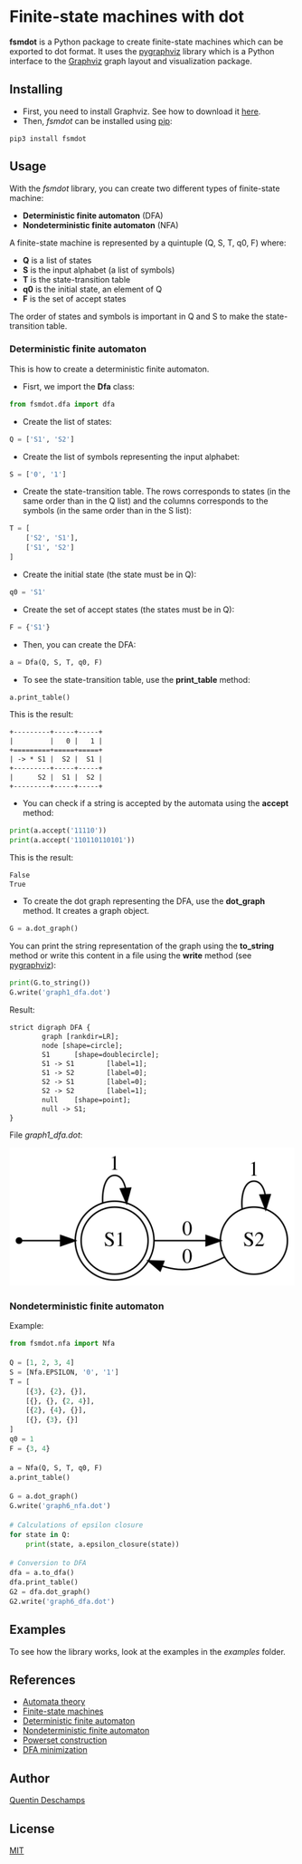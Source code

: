 # Finite-state machines with dot

**fsmdot** is a Python package to create finite-state machines which can be exported to dot format. It uses the [pygraphviz](https://pygraphviz.github.io/) library which is a Python interface to the [Graphviz](https://graphviz.org/) graph layout and visualization package.

## Installing
- First, you need to install Graphviz. See how to download it [here](https://graphviz.org/download/).
- Then, *fsmdot* can be installed using [pip](https://pip.pypa.io/en/stable/):
```
pip3 install fsmdot
```

## Usage
With the *fsmdot* library, you can create two different types of finite-state machine:
- **Deterministic finite automaton** (DFA)
- **Nondeterministic finite automaton** (NFA)

A finite-state machine is represented by a quintuple (Q, S, T, q0, F) where:
- **Q** is a list of states
- **S** is the input alphabet (a list of symbols)
- **T** is the state-transition table
- **q0** is the initial state, an element of Q
- **F** is the set of accept states

The order of states and symbols is important in Q and S
to make the state-transition table.

### Deterministic finite automaton
This is how to create a deterministic finite automaton.
- Fisrt, we import the **Dfa** class:
```python
from fsmdot.dfa import dfa
```
- Create the list of states:
```python
Q = ['S1', 'S2']
```
- Create the list of symbols representing the input alphabet:
```python
S = ['0', '1']
```
- Create the state-transition table. The rows corresponds to states (in the same order than in the Q list) and the columns corresponds to the symbols (in the same order than in the S list):
```python
T = [
    ['S2', 'S1'],
    ['S1', 'S2']
]
```
- Create the initial state (the state must be in Q):
```python
q0 = 'S1'
```
- Create the set of accept states (the states must be in Q):
```python
F = {'S1'}
```
- Then, you can create the DFA:
```python
a = Dfa(Q, S, T, q0, F)
```
- To see the state-transition table, use the **print_table** method:
```python
a.print_table()
```
This is the result:
```
+---------+-----+-----+
|         |   0 |   1 |
+=========+=====+=====+
| -> * S1 |  S2 |  S1 |
+---------+-----+-----+
|      S2 |  S1 |  S2 |
+---------+-----+-----+
```
- You can check if a string is accepted by the automata using the **accept** method:
```python
print(a.accept('11110'))
print(a.accept('110110110101'))
```
This is the result:
```
False
True
```
- To create the dot graph representing the DFA, use the **dot_graph** method. It creates a graph object.
```python
G = a.dot_graph()
```
You can print the string representation of the graph using the **to_string** method or write this content in a file using the **write** method (see [pygraphviz](https://pygraphviz.github.io/)):
```python
print(G.to_string())
G.write('graph1_dfa.dot')
```
Result:
```
strict digraph DFA {
        graph [rankdir=LR];
        node [shape=circle];
        S1      [shape=doublecircle];
        S1 -> S1        [label=1];
        S1 -> S2        [label=0];
        S2 -> S1        [label=0];
        S2 -> S2        [label=1];
        null    [shape=point];
        null -> S1;
}
```
File *graph1_dfa.dot*:

![Graph 1](./img/graph1.svg)

### Nondeterministic finite automaton
Example:
```python
from fsmdot.nfa import Nfa

Q = [1, 2, 3, 4]
S = [Nfa.EPSILON, '0', '1']
T = [
    [{3}, {2}, {}],
    [{}, {}, {2, 4}],
    [{2}, {4}, {}],
    [{}, {3}, {}]
]
q0 = 1
F = {3, 4}

a = Nfa(Q, S, T, q0, F)
a.print_table()

G = a.dot_graph()
G.write('graph6_nfa.dot')

# Calculations of epsilon closure
for state in Q:
    print(state, a.epsilon_closure(state))

# Conversion to DFA
dfa = a.to_dfa()
dfa.print_table()
G2 = dfa.dot_graph()
G2.write('graph6_dfa.dot')
```

## Examples
To see how the library works, look at the examples in the *examples* folder.

## References
- [Automata theory](https://en.wikipedia.org/wiki/Automata_theory)
- [Finite-state machines](https://en.wikipedia.org/wiki/Finite-state_machine)
- [Deterministic finite automaton](https://en.wikipedia.org/wiki/Deterministic_finite_automaton)
- [Nondeterministic finite automaton](https://en.wikipedia.org/wiki/Nondeterministic_finite_automaton)
- [Powerset construction](https://en.wikipedia.org/wiki/Powerset_construction)
- [DFA minimization](https://en.wikipedia.org/wiki/DFA_minimization)

## Author
[Quentin Deschamps](mailto:quentindeschamps18@gmail.com)

## License
[MIT](https://choosealicense.com/licenses/mit/)
